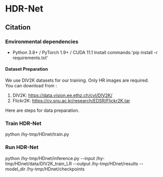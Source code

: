 # HDR-Net


## Citation




### Environmental dependencies
- Python 3.8+ / PyTorch 1.9+ / CUDA 11.1
 Install commands:'pip install -r requirements.txt'

#### Dataset Preparation

We use DIV2K  datasets for our training. Only HR images are required. <br>
You can download from :

1. DIV2K: https://data.vision.ee.ethz.ch/cvl/DIV2K/
2. Flickr2K: https://cv.snu.ac.kr/research/EDSR/Flickr2K.tar

Here are steps for data preparation.

### Train HDR-Net
python /hy-tmp/HDnet/train.py


### Run HDR-Net
python /hy-tmp/HDnet/inference.py \--input /hy-tmp/HDnet/data/DIV2K_train_LR \--output /hy-tmp/HDnet/results \--model_dir /hy-tmp/HDnet/checkpoints

